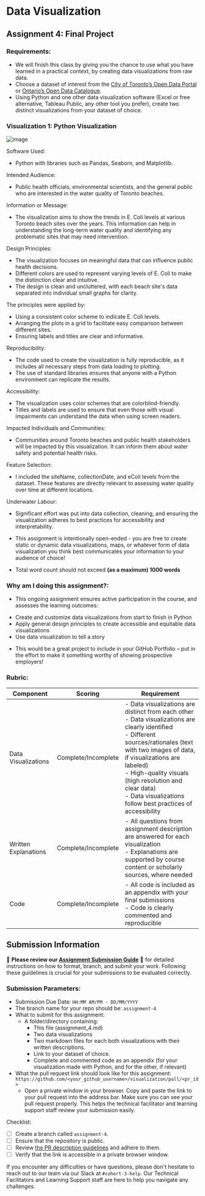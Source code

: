 # Data Visualization

## Assignment 4: Final Project

### Requirements:
- We will finish this class by giving you the chance to use what you have learned in a practical context, by creating data visualizations from raw data. 
- Choose a dataset of interest from the [City of Toronto’s Open Data Portal](https://www.toronto.ca/city-government/data-research-maps/open-data/) or [Ontario’s Open Data Catalogue](https://data.ontario.ca/). 
- Using Python and one other data visualization software (Excel or free alternative, Tableau Public, any other tool you prefer), create two distinct visualizations from your dataset of choice.  

### Visualization 1: Python Visualization
![image](https://github.com/user-attachments/assets/9b2b6426-b1c3-4990-be33-13df8d023fed)

Software Used:
- Python with libraries such as Pandas, Seaborn, and Matplotlib.

Intended Audience:
- Public health officials, environmental scientists, and the general public who are interested in the water quality of Toronto beaches.

Information or Message:
- The visualization aims to show the trends in E. Coli levels at various Toronto beach sites over the years. This information can help in understanding the long-term water quality and identifying any problematic sites that may need intervention.

Design Principles:
- The visualization focuses on meaningful data that can influence public health decisions.
- Different colors are used to represent varying levels of E. Coli to make the distinction clear and intuitive.
- The design is clean and uncluttered, with each beach site's data separated into individual small graphs for clarity.

The principles were applied by:
- Using a consistent color scheme to indicate E. Coli levels.
- Arranging the plots in a grid to facilitate easy comparison between different sites.
- Ensuring labels and titles are clear and informative.

Reproducibility:
- The code used to create the visualization is fully reproducible, as it includes all necessary steps from data loading to plotting.
- The use of standard libraries ensures that anyone with a Python environment can replicate the results.

Accessibility:
- The visualization uses color schemes that are colorblind-friendly.
- Titles and labels are used to ensure that even those with visual impairments can understand the data when using screen readers.

Impacted Individuals and Communities:
- Communities around Toronto beaches and public health stakeholders will be impacted by this visualization. It can inform them about water safety and potential health risks.

Feature Selection:
- I included the siteName, collectionDate, and eColi levels from the dataset. These features are directly relevant to assessing water quality over time at different locations.

Underwater Labour:
- Significant effort was put into data collection, cleaning, and ensuring the visualization adheres to best practices for accessibility and interpretability.

- This assignment is intentionally open-ended - you are free to create static or dynamic data visualizations, maps, or whatever form of data visualization you think best communicates your information to your audience of choice! 
- Total word count should not exceed **(as a maximum) 1000 words** 
 
### Why am I doing this assignment?:  
- This ongoing assignment ensures active participation in the course, and assesses the learning outcomes: 
* Create and customize data visualizations from start to finish in Python
* Apply general design principles to create accessible and equitable data visualizations
* Use data visualization to tell a story  
- This would be a great project to include in your GitHub Portfolio – put in the effort to make it something worthy of showing prospective employers!

### Rubric:

| Component         | Scoring  | Requirement                                                                 |
|-------------------|----------|-----------------------------------------------------------------------------|
| Data Visualizations | Complete/Incomplete | - Data visualizations are distinct from each other<br>- Data visualizations are clearly identified<br>- Different sources/rationales (text with two images of data, if visualizations are labeled)<br>- High-quality visuals (high resolution and clear data)<br>- Data visualizations follow best practices of accessibility |
| Written Explanations | Complete/Incomplete | - All questions from assignment description are answered for each visualization<br>- Explanations are supported by course content or scholarly sources, where needed |
| Code              | Complete/Incomplete | - All code is included as an appendix with your final submissions<br>- Code is clearly commented and reproducible |

## Submission Information

🚨 **Please review our [Assignment Submission Guide](https://github.com/UofT-DSI/onboarding/blob/main/onboarding_documents/submissions.md)** 🚨 for detailed instructions on how to format, branch, and submit your work. Following these guidelines is crucial for your submissions to be evaluated correctly.

### Submission Parameters:
* Submission Due Date: `HH:MM AM/PM - DD/MM/YYYY`
* The branch name for your repo should be: `assignment-4`
* What to submit for this assignment:
    * A folder/directory containing:
        * This file (assignment_4.md)
        * Two data visualizations 
        * Two markdown files for each both visualizations with their written descriptions.
        * Link to your dataset of choice.
        * Complete and commented code as an appendix (for your visualization made with Python, and for the other, if relevant) 
* What the pull request link should look like for this assignment: `https://github.com/<your_github_username>/visualization/pull/<pr_id>`
    * Open a private window in your browser. Copy and paste the link to your pull request into the address bar. Make sure you can see your pull request properly. This helps the technical facilitator and learning support staff review your submission easily.

Checklist:
- [ ] Create a branch called `assignment-4`.
- [ ] Ensure that the repository is public.
- [ ] Review [the PR description guidelines](https://github.com/UofT-DSI/onboarding/blob/main/onboarding_documents/submissions.md#guidelines-for-pull-request-descriptions) and adhere to them.
- [ ] Verify that the link is accessible in a private browser window.

If you encounter any difficulties or have questions, please don't hesitate to reach out to our team via our Slack at `#cohort-3-help`. Our Technical Facilitators and Learning Support staff are here to help you navigate any challenges.
